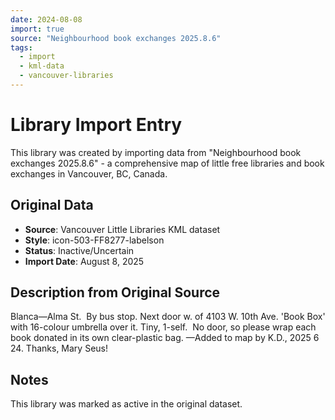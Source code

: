 ```yaml
---
date: 2024-08-08
import: true
source: "Neighbourhood book exchanges 2025.8.6"
tags:
  - import
  - kml-data
  - vancouver-libraries
---
```


# Library Import Entry

This library was created by importing data from "Neighbourhood book exchanges 2025.8.6" - a comprehensive map of little free libraries and book exchanges in Vancouver, BC, Canada.

## Original Data

- **Source**: Vancouver Little Libraries KML dataset
- **Style**: icon-503-FF8277-labelson
- **Status**: Inactive/Uncertain
- **Import Date**: August 8, 2025

## Description from Original Source

Blanca—Alma St.  By bus stop.
Next door w. of 4103 W. 10th Ave.
'Book Box' with 16-colour umbrella over it.
Tiny, 1-self.  No door, so please wrap each book donated in its own clear-plastic bag.
—Added to map by K.D., 2025 6 24. 
 Thanks, Mary Seus!



## Notes

This library was marked as active in the original dataset.
